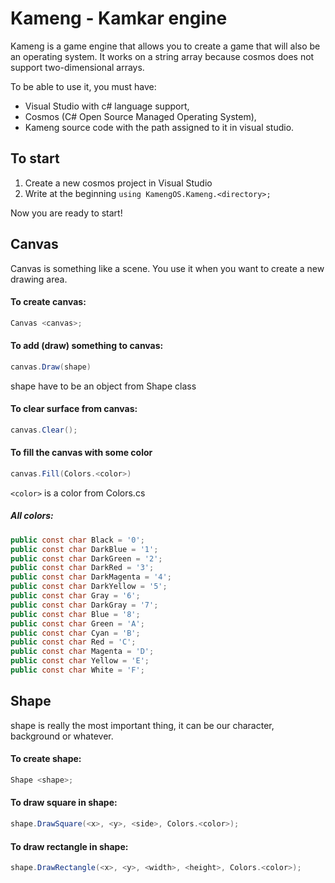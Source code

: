 # Kameng - Kamkar engine
Kameng is a game engine that allows you to create a game that will also be an operating system. It works on a string array because cosmos does not support two-dimensional arrays.

To be able to use it, you must have:
-  Visual Studio with c# language support,
- Cosmos (C# Open Source Managed Operating System),
- Kameng source code with the path assigned to it in visual studio.

## To start
1. Create a new cosmos project in Visual Studio
2. Write at the beginning `using KamengOS.Kameng.<directory>;`

Now you are ready to start!

## Canvas
Canvas is something like a scene. You use it when you want to create a new drawing area.

#### To create canvas:
```cs
Canvas <canvas>;
```

#### To add (draw) something to canvas:
```cs
canvas.Draw(shape)
```
shape have to be an object from Shape class

#### To clear surface from canvas:
```cs
canvas.Clear();
```

#### To fill the canvas with some color
```cs
canvas.Fill(Colors.<color>)
```

`<color>` is a color from Colors.cs
##### All colors:
```cs
public const char Black = '0';
public const char DarkBlue = '1';
public const char DarkGreen = '2';
public const char DarkRed = '3';
public const char DarkMagenta = '4';
public const char DarkYellow = '5';
public const char Gray = '6';
public const char DarkGray = '7';
public const char Blue = '8';
public const char Green = 'A';
public const char Cyan = 'B';
public const char Red = 'C';
public const char Magenta = 'D';
public const char Yellow = 'E';
public const char White = 'F';
```

## Shape
shape is really the most important thing, it can be our character, background or whatever.

#### To create shape:
```cs
Shape <shape>;
```

#### To draw square in shape:
```cs
shape.DrawSquare(<x>, <y>, <side>, Colors.<color>);
```

#### To draw rectangle in shape:
```cs
shape.DrawRectangle(<x>, <y>, <width>, <height>, Colors.<color>);
```
